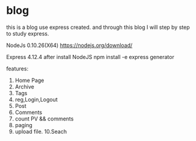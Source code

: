 # blog
this is a blog use express created. and through this blog I will step by step to study express.

NodeJs  0.10.26(X64)
https://nodejs.org/download/

Express 4.12.4
after install NodeJS
npm install -e express generator

features:
1. Home Page
2. Archive
3. Tags
4. reg,Login,Logout
5. Post
6. Comments
7. count PV && comments
8. paging
9. upload file.
10.Seach
